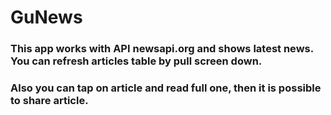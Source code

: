 # GuNews
### This app works with API newsapi.org and shows latest news. You can refresh articles table by pull screen down.
### Also you can tap on article and read full one, then it is possible to share article.
